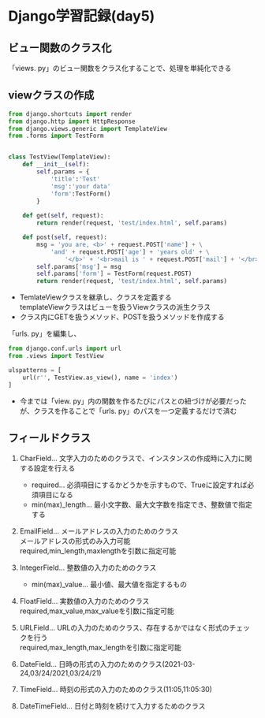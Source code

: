 # Django学習記録(day5)
## ビュー関数のクラス化
「views. py」のビュー関数をクラス化することで、処理を単純化できる

## viewクラスの作成
```python
from django.shortcuts import render
from django.http import HttpResponse
from django.views.generic import TemplateView
from .forms import TestForm


class TestView(TemplateView):
    def __init__(self):
        self.params = {
            'title':'Test'
            'msg':'your data'
            'form':TestForm()
        }
    
    def get(self, request):
        return render(request, 'test/index.html', self.params)

    def post(self, request):
        msg = 'you are, <b>' + request.POST['name'] + \
            'and' + request.POST['age'] + 'years old' + \
                '</b>' + '<br>mail is ' + request.POST['mail'] + '</br>'
        self.params['msg'] = msg
        self.params['form'] = TestForm(request.POST)
        return render(request, 'test/index.html', self.params)
```
* TemlateViewクラスを継承し、クラスを定義する  
templateViewクラスはビューを扱うViewクラスの派生クラス
* クラス内にGETを扱うメソッド、POSTを扱うメソッドを作成する
  
「urls. py」を編集し、
```python
from django.conf.urls import url
from .views import TestView

ulspatterns = [
    url(r'', TestView.as_view(), name = 'index')
]
```
* 今までは「view. py」内の関数を作るたびにパスとの紐づけが必要だったが、クラスを作ることで「urls. py」のパスを一つ定義するだけで済む  

## フィールドクラス
1. CharField... 文字入力のためのクラスで、インスタンスの作成時に入力に関する設定を行える  
   * required... 必須項目にするかどうかを示すもので、Trueに設定すれば必須項目になる
   * min(max)_length... 最小文字数、最大文字数を指定でき、整数値で指定する

2. EmailField... メールアドレスの入力のためのクラス  
メールアドレスの形式のみ入力可能  
required,min_length,maxlengthを引数に指定可能

3. IntegerField... 整数値の入力のためのクラス
   * min(max)_value... 最小値、最大値を指定するもの

4. FloatField... 実数値の入力のためのクラス  
required,max_value,max_valueを引数に指定可能

5. URLField... URLの入力のためのクラス、存在するかではなく形式のチェックを行う  
required,max_length,max_lengthを引数に指定可能

6. DateField... 日時の形式の入力のためのクラス(2021-03-24,03/24/2021,03/24/21)

7. TimeField... 時刻の形式の入力のためのクラス(11:05,11:05:30)

8. DateTimeField... 日付と時刻を続けて入力するためのクラス